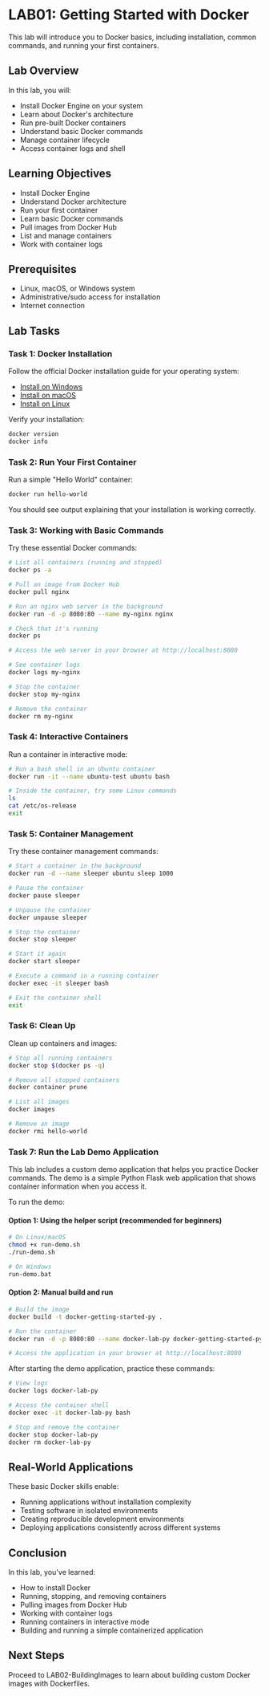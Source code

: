 # LAB01: Getting Started with Docker

This lab will introduce you to Docker basics, including installation, common commands, and running your first containers.

## Lab Overview

In this lab, you will:
- Install Docker Engine on your system
- Learn about Docker's architecture
- Run pre-built Docker containers
- Understand basic Docker commands
- Manage container lifecycle
- Access container logs and shell

## Learning Objectives

- Install Docker Engine
- Understand Docker architecture
- Run your first container
- Learn basic Docker commands
- Pull images from Docker Hub
- List and manage containers
- Work with container logs

## Prerequisites

- Linux, macOS, or Windows system
- Administrative/sudo access for installation
- Internet connection

## Lab Tasks

### Task 1: Docker Installation

Follow the official Docker installation guide for your operating system:
- [Install on Windows](https://docs.docker.com/desktop/install/windows-install/)
- [Install on macOS](https://docs.docker.com/desktop/install/mac-install/)
- [Install on Linux](https://docs.docker.com/engine/install/)

Verify your installation:

```bash
docker version
docker info
```

### Task 2: Run Your First Container

Run a simple "Hello World" container:

```bash
docker run hello-world
```

You should see output explaining that your installation is working correctly.

### Task 3: Working with Basic Commands

Try these essential Docker commands:

```bash
# List all containers (running and stopped)
docker ps -a

# Pull an image from Docker Hub
docker pull nginx

# Run an nginx web server in the background
docker run -d -p 8080:80 --name my-nginx nginx

# Check that it's running
docker ps

# Access the web server in your browser at http://localhost:8080

# See container logs
docker logs my-nginx

# Stop the container
docker stop my-nginx

# Remove the container
docker rm my-nginx
```

### Task 4: Interactive Containers

Run a container in interactive mode:

```bash
# Run a bash shell in an Ubuntu container
docker run -it --name ubuntu-test ubuntu bash

# Inside the container, try some Linux commands
ls
cat /etc/os-release
exit
```

### Task 5: Container Management

Try these container management commands:

```bash
# Start a container in the background
docker run -d --name sleeper ubuntu sleep 1000

# Pause the container
docker pause sleeper

# Unpause the container
docker unpause sleeper

# Stop the container
docker stop sleeper

# Start it again
docker start sleeper

# Execute a command in a running container
docker exec -it sleeper bash

# Exit the container shell
exit
```

### Task 6: Clean Up

Clean up containers and images:

```bash
# Stop all running containers
docker stop $(docker ps -q)

# Remove all stopped containers
docker container prune

# List all images
docker images

# Remove an image
docker rmi hello-world
```

### Task 7: Run the Lab Demo Application

This lab includes a custom demo application that helps you practice Docker commands. The demo is a simple Python Flask web application that shows container information when you access it.

To run the demo:

#### Option 1: Using the helper script (recommended for beginners)

```bash
# On Linux/macOS
chmod +x run-demo.sh
./run-demo.sh

# On Windows
run-demo.bat
```

#### Option 2: Manual build and run

```bash
# Build the image
docker build -t docker-getting-started-py .

# Run the container
docker run -d -p 8080:80 --name docker-lab-py docker-getting-started-py

# Access the application in your browser at http://localhost:8080
```

After starting the demo application, practice these commands:

```bash
# View logs
docker logs docker-lab-py

# Access the container shell
docker exec -it docker-lab-py bash

# Stop and remove the container
docker stop docker-lab-py
docker rm docker-lab-py
```

## Real-World Applications

These basic Docker skills enable:
- Running applications without installation complexity
- Testing software in isolated environments
- Creating reproducible development environments
- Deploying applications consistently across different systems

## Conclusion

In this lab, you've learned:
- How to install Docker
- Running, stopping, and removing containers
- Pulling images from Docker Hub
- Working with container logs
- Running containers in interactive mode
- Building and running a simple containerized application

## Next Steps

Proceed to LAB02-BuildingImages to learn about building custom Docker images with Dockerfiles. 